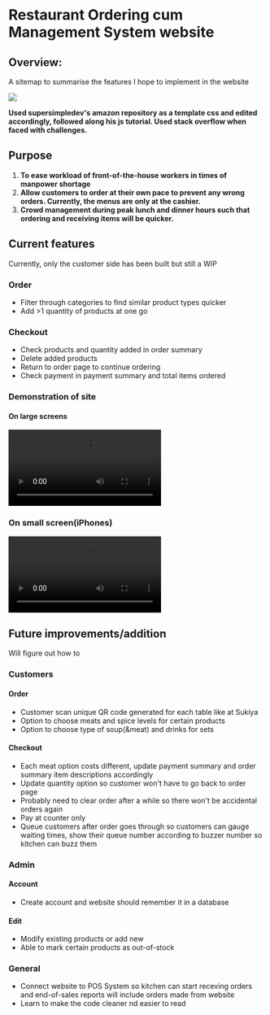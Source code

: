 # Restaurant Ordering cum Management System website

<h2>Overview:</h2>
<p>A sitemap to summarise the features I hope to implement in the website</p>
<b>
  <img src= "https://github.com/sawpykt/rest_proj/assets/167472002/a72b38cf-8ae7-4306-9736-989712fa8fcd.jpg"/>
</b>

<b> Used supersimpledev's amazon repository as a template css and edited accordingly, followed along his js tutorial. Used stack overflow when faced with challenges. </b>

<h2>Purpose</h2>

  1. <b>To ease workload of front-of-the-house workers in times of manpower shortage</b>
  2. <b>Allow customers to order at their own pace to prevent any wrong orders. Currently, the menus are only at the cashier.</b>
  3. <b>Crowd management during peak lunch and dinner hours such that ordering and receiving items will be quicker.</b>

<h2>Current features</h2>
<p>Currently, only the customer side has been built but still a WIP</p>

<h3>Order</h3>
<ul>
  <li>Filter through categories to find similar product types quicker</li>
  <li>Add >1 quantity of products at one go</li>
</ul>

<h3>Checkout</h3>
<ul>
  <li>Check products and quantity added in order summary</li>
  <li>Delete added products</li>
  <li>Return to order page to continue ordering</li>
  <li>Check payment in payment summary and total items ordered</li>
</ul>

<h3>Demonstration of site</h3>
<h4>On large screens</h4>
<b> <video src="https://github.com/sawpykt/thai_project/assets/167472002/7ee4c541-5411-4992-bcd2-a8c9e1a237e0.mp4"> </video> </b>
<h3>On small screen(iPhones)</h3>
<b> <video src="https://github.com/sawpykt/thai_project/assets/167472002/eff6bd57-ee85-494d-8829-45def726dc09.mp4"></video> </b>



<h2>Future improvements/addition</h2>
Will figure out how to

<h3>Customers</h3>
<h4>Order</h4>
<ul>
  <li>Customer scan unique QR code generated for each table like at Sukiya</li>
  <li>Option to choose meats and spice levels for certain products</li>
  <li>Option to choose type of soup(&meat) and drinks for sets</li>
</ul>

<h4>Checkout</h4>
<ul>
  <li>Each meat option costs different, update payment summary and order summary item descriptions accordingly</li>
  <li>Update quantity option so customer won't have to go back to order page</li>
  <li>Probably need to clear order after a while so there won't be accidental orders again</li>
  <li>Pay at counter only</li> 
  <li>Queue customers after order goes through so customers can gauge waiting times, show their queue number according to buzzer number so kitchen can buzz them</li>
</ul>

<h3>Admin</h3>

<h4>Account</h4>
<ul>
  <li>Create account and website should remember it in a database</li>
</ul>

<h4>Edit</h4>
<ul>
  <li>Modify existing products or add new</li>
  <li>Able to mark certain products as out-of-stock</li>
</ul>

<h3>General</h3>
<ul>
  <li>Connect website to POS System so kitchen can start receving orders and end-of-sales reports will include orders made from website</li>
  <li>Learn to make the code cleaner nd easier to read</li>
</ul>
